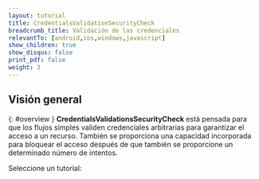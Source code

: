 ```yaml
---
layout: tutorial
title: CredentialsValidationSecurityCheck
breadcrumb_title: Validación de las credenciales 
relevantTo: [android,ios,windows,javascript]
show_children: true
show_disqus: false
print_pdf: false
weight: 3
---
```

<!-- NLS_CHARSET=UTF-8 -->
## Visión general
{: #overview }
**CredentialsValidationsSecurityCheck** está pensada para que los flujos simples validen credenciales arbitrarias para garantizar el acceso a un recurso. También se proporciona una capacidad incorporada para bloquear el acceso después de que también se proporcione un determinado número de intentos.

Seleccione un tutorial:
